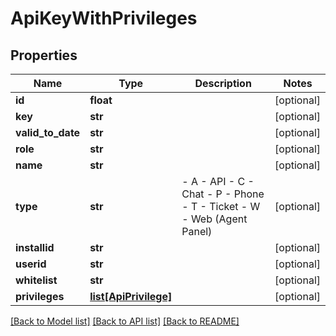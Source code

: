# ApiKeyWithPrivileges

## Properties
Name | Type | Description | Notes
------------ | ------------- | ------------- | -------------
**id** | **float** |  | [optional] 
**key** | **str** |  | [optional] 
**valid_to_date** | **str** |  | [optional] 
**role** | **str** |  | [optional] 
**name** | **str** |  | [optional] 
**type** | **str** | - A - API - C - Chat - P - Phone - T - Ticket - W - Web (Agent Panel) | [optional] 
**installid** | **str** |  | [optional] 
**userid** | **str** |  | [optional] 
**whitelist** | **str** |  | [optional] 
**privileges** | [**list[ApiPrivilege]**](ApiPrivilege.md) |  | [optional] 

[[Back to Model list]](../README.md#documentation-for-models) [[Back to API list]](../README.md#documentation-for-api-endpoints) [[Back to README]](../README.md)


